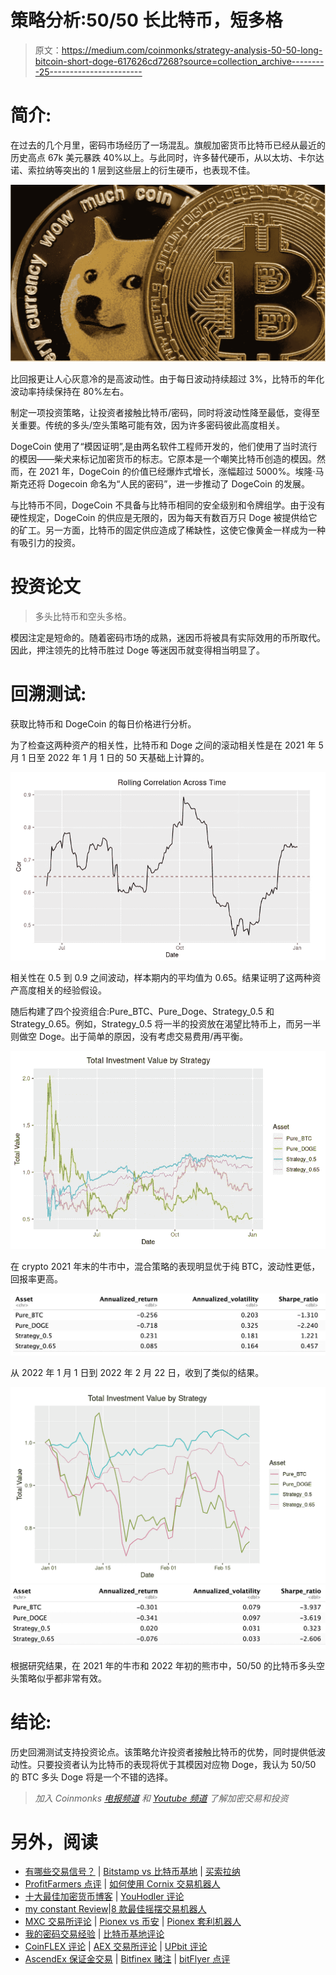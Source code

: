 # 策略分析:50/50 长比特币，短多格

> 原文：<https://medium.com/coinmonks/strategy-analysis-50-50-long-bitcoin-short-doge-617626cd7268?source=collection_archive---------25----------------------->

# 简介:

在过去的几个月里，密码市场经历了一场混乱。旗舰加密货币比特币已经从最近的历史高点 67k 美元暴跌 40%以上。与此同时，许多替代硬币，从以太坊、卡尔达诺、索拉纳等突出的 1 层到这些层上的衍生硬币，也表现不佳。

![](img/92fd875409b0a42ed570e56be2bce365.png)

比回报更让人心灰意冷的是高波动性。由于每日波动持续超过 3%，比特币的年化波动率持续保持在 80%左右。

制定一项投资策略，让投资者接触比特币/密码，同时将波动性降至最低，变得至关重要。传统的多头/空头策略可能有效，因为许多密码彼此高度相关。

DogeCoin 使用了“模因证明”,是由两名软件工程师开发的，他们使用了当时流行的模因——柴犬来标记加密货币的标志。它原本是一个嘲笑比特币创造的模因。然而，在 2021 年，DogeCoin 的价值已经爆炸式增长，涨幅超过 5000%。埃隆·马斯克还将 Dogecoin 命名为“人民的密码”，进一步推动了 DogeCoin 的发展。

与比特币不同，DogeCoin 不具备与比特币相同的安全级别和令牌组学。由于没有硬性规定，DogeCoin 的供应是无限的，因为每天有数百万只 Doge 被提供给它的矿工。另一方面，比特币的固定供应造成了稀缺性，这使它像黄金一样成为一种有吸引力的投资。

# **投资论文**

> 多头比特币和空头多格。

模因注定是短命的。随着密码市场的成熟，迷因币将被具有实际效用的币所取代。因此，押注领先的比特币胜过 Doge 等迷因币就变得相当明显了。

# 回溯测试:

获取比特币和 DogeCoin 的每日价格进行分析。

为了检查这两种资产的相关性，比特币和 Doge 之间的滚动相关性是在 2021 年 5 月 1 日至 2022 年 1 月 1 日的 50 天基础上计算的。

![](img/0197d33b36beef8c8d51063186c75afc.png)

相关性在 0.5 到 0.9 之间波动，样本期内的平均值为 0.65。结果证明了这两种资产高度相关的经验假设。

随后构建了四个投资组合:Pure_BTC、Pure_Doge、Strategy_0.5 和 Strategy_0.65。例如，Strategy_0.5 将一半的投资放在渴望比特币上，而另一半则做空 Doge。出于简单的原因，没有考虑交易费用/再平衡。

![](img/017764ed7b9181991a7e7f7a5478f655.png)

在 crypto 2021 年末的牛市中，混合策略的表现明显优于纯 BTC，波动性更低，回报率更高。

![](img/6fc351b7cd267cf847a6b823fa16a39d.png)

从 2022 年 1 月 1 日到 2022 年 2 月 22 日，收到了类似的结果。

![](img/b8309a9b103c02c760c397cee65f3c9a.png)![](img/4fe0a423e483c045dff75d6edc3a1fcc.png)

根据研究结果，在 2021 年的牛市和 2022 年初的熊市中，50/50 的比特币多头空头策略似乎都非常有效。

# **结论:**

历史回溯测试支持投资论点。该策略允许投资者接触比特币的优势，同时提供低波动性。只要投资者认为比特币的表现将优于其模因对应物 Doge，我认为 50/50 的 BTC 多头 Doge 将是一个不错的选择。

> *加入 Coinmonks* [*电报频道*](https://t.me/coincodecap) *和* [*Youtube 频道*](https://www.youtube.com/c/coinmonks/videos) *了解加密交易和投资*

# 另外，阅读

*   [有哪些交易信号？](https://coincodecap.com/trading-signal) | [Bitstamp vs 比特币基地](https://coincodecap.com/bitstamp-coinbase) | [买索拉纳](https://coincodecap.com/buy-solana)
*   [ProfitFarmers 点评](https://coincodecap.com/profitfarmers-review) | [如何使用 Cornix 交易机器人](https://coincodecap.com/cornix-trading-bot)
*   [十大最佳加密货币博客](https://coincodecap.com/best-cryptocurrency-blogs) | [YouHodler 评论](https://coincodecap.com/youhodler-review)
*   [my constant Review](https://coincodecap.com/myconstant-review)|[8 款最佳摇摆交易机器人](https://coincodecap.com/best-swing-trading-bots)
*   [MXC 交易所评论](/coinmonks/mxc-exchange-review-3af0ec1cba8c) | [Pionex vs 币安](https://coincodecap.com/pionex-vs-binance) | [Pionex 套利机器人](https://coincodecap.com/pionex-arbitrage-bot)
*   [我的密码交易经验](/coinmonks/my-experience-with-crypto-copy-trading-d6feb2ce3ac5) | [比特币基地评论](/coinmonks/coinbase-review-6ef4e0f56064)
*   [CoinFLEX 评论](https://coincodecap.com/coinflex-review) | [AEX 交易所评论](https://coincodecap.com/aex-exchange-review) | [UPbit 评论](https://coincodecap.com/upbit-review)
*   [AscendEx 保证金交易](https://coincodecap.com/ascendex-margin-trading) | [Bitfinex 赌注](https://coincodecap.com/bitfinex-staking) | [bitFlyer 点评](https://coincodecap.com/bitflyer-review)